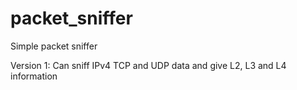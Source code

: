 # packet_sniffer
Simple packet sniffer


Version 1:
Can sniff IPv4 TCP and UDP data and give L2, L3 and L4 information
